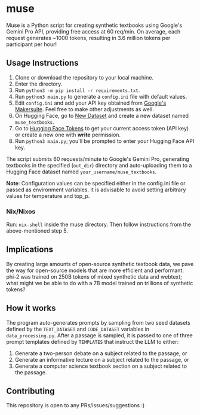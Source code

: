 # muse

Muse is a Python script for creating synthetic textbooks using Google's Gemini Pro API, providing free access at 60 req/min. On average, each request generates ~1000 tokens, resulting in 3.6 million tokens per participant per hour!

## Usage Instructions

1. Clone or download the repository to your local machine.
2. Enter the directory.
3. Run `python3 -m pip install -r requirements.txt`.
4. Run `python3 main.py` to generate a `config.ini` file with default values.
5. Edit `config.ini` and add your API key obtained from [Google's Makersuite](https://makersuite.google.com/app/apikey). Feel free to make other adjustments as well.
6. On Hugging Face, go to [New Dataset](https://huggingface.co/new-dataset) and create a new dataset named `muse_textbooks`.
7. Go to [Hugging Face Tokens](https://huggingface.co/settings/tokens) to get your current access token (API key) or create a new one with **write** permission.
8. Run `python3 main.py`; you'll be prompted to enter your Hugging Face API key.

The script submits 60 requests/minute to Google's Gemini Pro, generating textbooks in the specified (`out_dir`) directory and auto-uploading them to a Hugging Face dataset named `your_username/muse_textbooks`.

**Note**: Configuration values can be specified either in the config.ini file or passed as environment variables. It is advisable to avoid setting arbitrary values for temperature and top_p.

### Nix/Nixos

Run: `nix-shell` inside the muse directory. Then follow instructions from the above-mentioned step 5.

## Implications

By creating large amounts of open-source synthetic textbook data, we pave the way for open-source models that are more efficient and performant. phi-2 was trained on 250B tokens of mixed synthetic data and webtext; what might we be able to do with a 7B model trained on trillions of synthetic tokens?

## How it works

The program auto-generates prompts by sampling from two seed datasets defined by the `TEXT_DATASET` and `CODE_DATASET` variables in `data_processing.py`. After a passage is sampled, it is passed to one of three prompt templates defined by `TEMPLATES` that instruct the LLM to either:
1) Generate a two-person debate on a subject related to the passage, or
2) Generate an informative lecture on a subject related to the passage, or
3) Generate a computer science textbook section on a subject related to the passage.

## Contributing

This repository is open to any PRs/issues/suggestions :)

